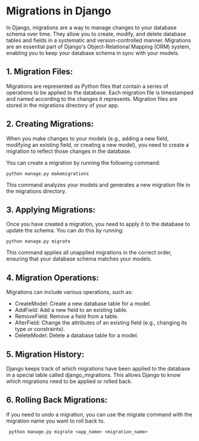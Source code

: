 # Migrations in Django
In Django, migrations are a way to manage changes to your database schema over time. They allow you to create, modify, and delete database tables and fields in a systematic and version-controlled manner. Migrations are an essential part of Django's Object-Relational Mapping (ORM) system, enabling you to keep your database schema in sync with your models.
## 1. Migration Files:
Migrations are represented as Python files that contain a series of operations to be applied to the database. Each migration file is timestamped and named according to the changes it represents.
Migration files are stored in the migrations directory of your app.
## 2. Creating Migrations:

When you make changes to your models (e.g., adding a new field, modifying an existing field, or creating a new model), you need to create a migration to reflect those changes in the database.

You can create a migration by running the following command:

    python manage.py makemigrations
This command analyzes your models and generates a new migration file in the migrations directory.
## 3. Applying Migrations:

Once you have created a migration, you need to apply it to the database to update the schema. You can do this by running:

    python manage.py migrate
This command applies all unapplied migrations in the correct order, ensuring that your database schema matches your models.

## 4. Migration Operations:

Migrations can include various operations, such as:
* CreateModel: Create a new database table for a model.
* AddField: Add a new field to an existing table.
* RemoveField: Remove a field from a table.
* AlterField: Change the attributes of an existing field (e.g., changing its type or constraints).
* DeleteModel: Delete a database table for a model.

## 5. Migration History:

Django keeps track of which migrations have been applied to the database in a special table called django_migrations. This allows Django to know which migrations need to be applied or rolled back.

## 6. Rolling Back Migrations:

If you need to undo a migration, you can use the migrate command with the migration name you want to roll back to.
       
     python manage.py migrate <app_name> <migration_name>